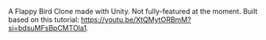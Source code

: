 A Flappy Bird Clone made with Unity. Not fully-featured at the moment. Built based on this tutorial: https://youtu.be/XtQMytORBmM?si=bdsuMFsBpCMTOla1.
